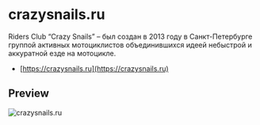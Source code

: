 crazysnails.ru
===========================
Riders Club “Crazy Snails” – был создан в 2013 году в Санкт-Петербурге группой активных мотоциклистов объединившихся идеей небыстрой и аккуратной езде на мотоцикле. 

* [https://crazysnails.ru](https://crazysnails.ru)

## Preview
![crazysnails.ru](https://github.com/demyashev/cs/raw/master/public/img/preview.png)
